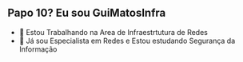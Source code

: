 ## Papo 10? Eu sou GuiMatosInfra


- 🔭 Estou Trabalhando na Area de Infraestrtutura de Redes
- 🌱 Já sou Especialista em Redes e Estou estudando Segurança da Informação


